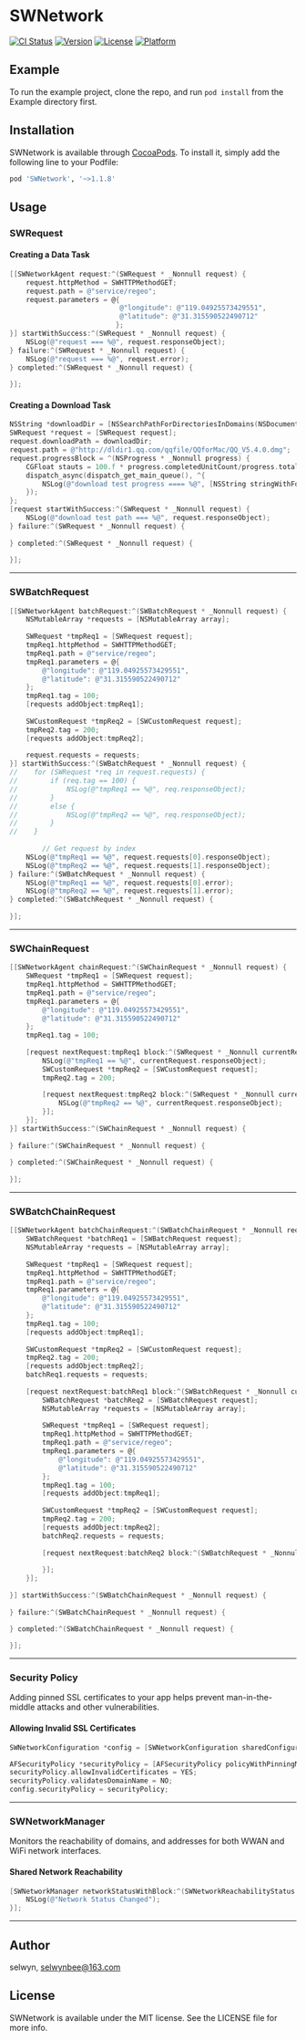# SWNetwork

[![CI Status](https://img.shields.io/travis/selwyn/SWNetwork.svg?style=flat)](https://travis-ci.org/selwyn/SWNetwork)
[![Version](https://img.shields.io/cocoapods/v/SWNetwork.svg?style=flat)](https://cocoapods.org/pods/SWNetwork)
[![License](https://img.shields.io/cocoapods/l/SWNetwork.svg?style=flat)](https://cocoapods.org/pods/SWNetwork)
[![Platform](https://img.shields.io/cocoapods/p/SWNetwork.svg?style=flat)](https://cocoapods.org/pods/SWNetwork)

## Example

To run the example project, clone the repo, and run `pod install` from the Example directory first.

## Installation

SWNetwork is available through [CocoaPods](https://cocoapods.org). To install
it, simply add the following line to your Podfile:

```ruby
pod 'SWNetwork', '~>1.1.8'
```

## Usage

### SWRequest

#### Creating a Data Task

```objective-c
[[SWNetworkAgent request:^(SWRequest * _Nonnull request) {
    request.httpMethod = SWHTTPMethodGET;
    request.path = @"service/regeo";
    request.parameters = @{
                           @"longitude": @"119.04925573429551",
                           @"latitude": @"31.315590522490712"
                          };
}] startWithSuccess:^(SWRequest * _Nonnull request) {
    NSLog(@"request === %@", request.responseObject);
} failure:^(SWRequest * _Nonnull request) {
    NSLog(@"request === %@", request.error);
} completed:^(SWRequest * _Nonnull request) {
  
}];
```

#### Creating a Download Task

```objective-c
NSString *downloadDir = [NSSearchPathForDirectoriesInDomains(NSDocumentDirectory, NSUserDomainMask, YES) lastObject];
SWRequest *request = [SWRequest request];
request.downloadPath = downloadDir;
request.path = @"http://dldir1.qq.com/qqfile/QQforMac/QQ_V5.4.0.dmg";
request.progressBlock = ^(NSProgress * _Nonnull progress) {
    CGFloat stauts = 100.f * progress.completedUnitCount/progress.totalUnitCount;
    dispatch_async(dispatch_get_main_queue(), ^{
        NSLog(@"download test progress ==== %@", [NSString stringWithFormat:@"%.2f", stauts/100.f]);
    });
};
[request startWithSuccess:^(SWRequest * _Nonnull request) {
    NSLog(@"download test path === %@", request.responseObject);
} failure:^(SWRequest * _Nonnull request) {
  
} completed:^(SWRequest * _Nonnull request) {
  
}];
```

------

### SWBatchRequest

```objective-c
[[SWNetworkAgent batchRequest:^(SWBatchRequest * _Nonnull request) {
    NSMutableArray *requests = [NSMutableArray array];
    
    SWRequest *tmpReq1 = [SWRequest request];
    tmpReq1.httpMethod = SWHTTPMethodGET;
    tmpReq1.path = @"service/regeo";
    tmpReq1.parameters = @{
        @"longitude": @"119.04925573429551",
        @"latitude": @"31.315590522490712"
    };
    tmpReq1.tag = 100;
    [requests addObject:tmpReq1];
    
    SWCustomRequest *tmpReq2 = [SWCustomRequest request];
    tmpReq2.tag = 200;
    [requests addObject:tmpReq2];
    
    request.requests = requests;
}] startWithSuccess:^(SWBatchRequest * _Nonnull request) {
//    for (SWRequest *req in request.requests) {
//        if (req.tag == 100) {
//            NSLog(@"tmpReq1 == %@", req.responseObject);
//        }
//        else {
//            NSLog(@"tmpReq2 == %@", req.responseObject);
//        }
//    }
    
		// Get request by index
    NSLog(@"tmpReq1 == %@", request.requests[0].responseObject);
    NSLog(@"tmpReq2 == %@", request.requests[1].responseObject);   
} failure:^(SWBatchRequest * _Nonnull request) {
    NSLog(@"tmpReq1 == %@", request.requests[0].error);
    NSLog(@"tmpReq2 == %@", request.requests[1].error);
} completed:^(SWBatchRequest * _Nonnull request) {
  
}];
```

------

### SWChainRequest

```objective-c
[[SWNetworkAgent chainRequest:^(SWChainRequest * _Nonnull request) {
    SWRequest *tmpReq1 = [SWRequest request];
    tmpReq1.httpMethod = SWHTTPMethodGET;
    tmpReq1.path = @"service/regeo";
    tmpReq1.parameters = @{
        @"longitude": @"119.04925573429551",
        @"latitude": @"31.315590522490712"
    };
    tmpReq1.tag = 100;
  
    [request nextRequest:tmpReq1 block:^(SWRequest * _Nonnull currentRequest) {
        NSLog(@"tmpReq1 == %@", currentRequest.responseObject);
        SWCustomRequest *tmpReq2 = [SWCustomRequest request];
        tmpReq2.tag = 200;
      
        [request nextRequest:tmpReq2 block:^(SWRequest * _Nonnull currentRequest) { 
            NSLog(@"tmpReq2 == %@", currentRequest.responseObject);
        }];
    }]; 
}] startWithSuccess:^(SWChainRequest * _Nonnull request) {
    
} failure:^(SWChainRequest * _Nonnull request) {
    
} completed:^(SWChainRequest * _Nonnull request) {
  
}];
```

------

### SWBatchChainRequest

```objective-c
[[SWNetworkAgent batchChainRequest:^(SWBatchChainRequest * _Nonnull request) {
    SWBatchRequest *batchReq1 = [SWBatchRequest request];
    NSMutableArray *requests = [NSMutableArray array];
    
    SWRequest *tmpReq1 = [SWRequest request];
    tmpReq1.httpMethod = SWHTTPMethodGET;
    tmpReq1.path = @"service/regeo";
    tmpReq1.parameters = @{
        @"longitude": @"119.04925573429551",
        @"latitude": @"31.315590522490712"
    };
    tmpReq1.tag = 100;
    [requests addObject:tmpReq1];
    
    SWCustomRequest *tmpReq2 = [SWCustomRequest request];
    tmpReq2.tag = 200;
    [requests addObject:tmpReq2];
    batchReq1.requests = requests;
    
    [request nextRequest:batchReq1 block:^(SWBatchRequest * _Nonnull currentRequest) {
        SWBatchRequest *batchReq2 = [SWBatchRequest request];
        NSMutableArray *requests = [NSMutableArray array];
        
        SWRequest *tmpReq1 = [SWRequest request];
        tmpReq1.httpMethod = SWHTTPMethodGET;
        tmpReq1.path = @"service/regeo";
        tmpReq1.parameters = @{
            @"longitude": @"119.04925573429551",
            @"latitude": @"31.315590522490712"
        };
        tmpReq1.tag = 100;
        [requests addObject:tmpReq1];
        
        SWCustomRequest *tmpReq2 = [SWCustomRequest request];
        tmpReq2.tag = 200;
        [requests addObject:tmpReq2];
        batchReq2.requests = requests;
        
        [request nextRequest:batchReq2 block:^(SWBatchRequest * _Nonnull currentRequest) {
            
        }];
    }];
    
}] startWithSuccess:^(SWBatchChainRequest * _Nonnull request) {
    
} failure:^(SWBatchChainRequest * _Nonnull request) {
    
} completed:^(SWBatchChainRequest * _Nonnull request) {

}];
```

------

### Security Policy

Adding pinned SSL certificates to your app helps prevent man-in-the-middle attacks and other vulnerabilities.

#### Allowing Invalid SSL Certificates

```objective-c
SWNetworkConfiguration *config = [SWNetworkConfiguration sharedConfiguration];

AFSecurityPolicy *securityPolicy = [AFSecurityPolicy policyWithPinningMode:AFSSLPinningModeNone];
securityPolicy.allowInvalidCertificates = YES;
securityPolicy.validatesDomainName = NO;
config.securityPolicy = securityPolicy;
```

------

### SWNetworkManager

Monitors the reachability of domains, and addresses for both WWAN and WiFi network interfaces.

#### Shared Network Reachability

```objective-c
[SWNetworkManager networkStatusWithBlock:^(SWNetworkReachabilityStatus status) {
    NSLog(@"Network Status Changed");
}];
```

------

## Author

selwyn, selwynbee@163.com

## License

SWNetwork is available under the MIT license. See the LICENSE file for more info.
